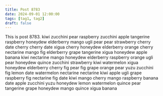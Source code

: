 ```yaml
---
title: Post 8783
date: 2024-09-01 12:00:00
tags: [tag1, tag2]
draft: false
---
```

This is post 8783.
kiwi
zucchini
pear
raspberry
zucchini
apple
tangerine
raspberry
honeydew
elderberry
mango
ugli
pear
pear
strawberry
cherry
date
cherry
cherry
date
xigua
cherry
honeydew
elderberry
orange
cherry
nectarine
mango
fig
elderberry
grape
tangerine
xigua
honeydew
apple
banana
kiwi
nectarine
mango
honeydew
elderberry
raspberry
orange
ugli
pear
honeydew
quince
zucchini
strawberry
kiwi
watermelon
xigua
honeydew
elderberry
cherry
fig
pear
fig
grape
orange
pear
yuzu
zucchini
fig
lemon
date
watermelon
nectarine
nectarine
kiwi
apple
ugli
grape
raspberry
fig
nectarine
fig
date
kiwi
mango
cherry
mango
raspberry
banana
date
apple
zucchini
yuzu
honeydew
lemon
watermelon
quince
pear
tangerine
grape
honeydew
mango
quince
xigua
banana
